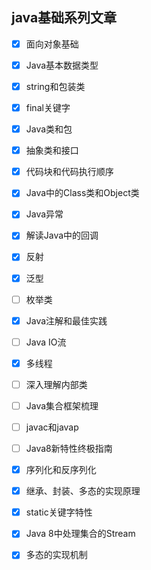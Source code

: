 ## java基础系列文章

- [x] 面向对象基础
- [x] Java基本数据类型
- [x] string和包装类
- [x] final关键字
- [x] Java类和包
- [x] 抽象类和接口
- [x] 代码块和代码执行顺序
- [x] Java中的Class类和Object类
- [x] Java异常
- [x] 解读Java中的回调
- [x] 反射
- [x] 泛型
- [ ] 枚举类
- [x] Java注解和最佳实践
- [ ] Java IO流
- [x] 多线程
- [ ] 深入理解内部类
- [ ] Java集合框架梳理
- [ ] javac和javap
- [ ] Java8新特性终极指南
- [x] 序列化和反序列化
- [x] 继承、封装、多态的实现原理
- [x] static关键字特性
- [x] Java 8中处理集合的Stream
- [x] 多态的实现机制

